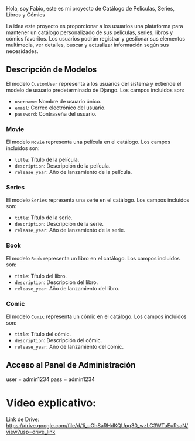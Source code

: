 Hola, soy Fabio, este es mi proyecto de Catálogo de Películas, Series, Libros y Cómics

La idea este proyecto es proporcionar a los usuarios una plataforma para mantener un catálogo personalizado de sus películas, series, libros y cómics favoritos. Los usuarios podrán registrar y gestionar sus elementos multimedia, ver detalles, buscar y actualizar información según sus necesidades.

## Descripción de Modelos
El modelo `CustomUser` representa a los usuarios del sistema y extiende el modelo de usuario predeterminado de Django. Los campos incluidos son:

- `username`: Nombre de usuario único.
- `email`: Correo electrónico del usuario.
- `password`: Contraseña del usuario.

### Movie
El modelo `Movie` representa una película en el catálogo. Los campos incluidos son:

- `title`: Título de la película.
- `description`: Descripción de la película.
- `release_year`: Año de lanzamiento de la película.

### Series
El modelo `Series` representa una serie en el catálogo. Los campos incluidos son:

- `title`: Título de la serie.
- `description`: Descripción de la serie.
- `release_year`: Año de lanzamiento de la serie.

### Book
El modelo `Book` representa un libro en el catálogo. Los campos incluidos son:

- `title`: Título del libro.
- `description`: Descripción del libro.
- `release_year`: Año de lanzamiento del libro.

### Comic
El modelo `Comic` representa un cómic en el catálogo. Los campos incluidos son:

- `title`: Título del cómic.
- `description`: Descripción del cómic.
- `release_year`: Año de lanzamiento del cómic.

## Acceso al Panel de Administración
user = admin1234
pass = admin1234

# Video explicativo: 
Link de Drive:
https://drive.google.com/file/d/1i_uOhSaRHdKQUpq30_wzLC3WTuEuRsaN/view?usp=drive_link